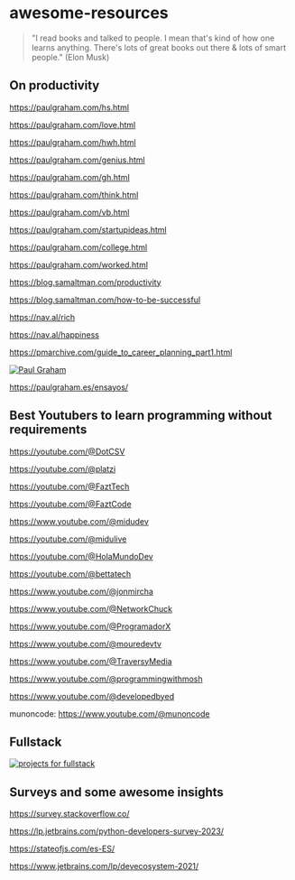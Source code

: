 # awesome-resources
> "I read books and talked to people. I mean that's kind of how one learns anything. There's lots of great books out there & lots of smart people." (Elon Musk)
## On productivity

https://paulgraham.com/hs.html

https://paulgraham.com/love.html

https://paulgraham.com/hwh.html

https://paulgraham.com/genius.html

https://paulgraham.com/gh.html

https://paulgraham.com/think.html

https://paulgraham.com/vb.html

https://paulgraham.com/startupideas.html

https://paulgraham.com/college.html

https://paulgraham.com/worked.html

https://blog.samaltman.com/productivity

https://blog.samaltman.com/how-to-be-successful

https://nav.al/rich

https://nav.al/happiness

https://pmarchive.com/guide_to_career_planning_part1.html

[![Paul Graham](https://pbs.twimg.com/media/E1vS9WwWUAEYYaR?format=jpg&name=medium)](https://paulgraham.com/articles.html)

https://paulgraham.es/ensayos/ 

## Best Youtubers to learn programming without requirements

https://youtube.com/@DotCSV

https://youtube.com/@platzi

https://youtube.com/@FaztTech

https://youtube.com/@FaztCode

https://www.youtube.com/@midudev

https://youtube.com/@midulive

https://youtube.com/@HolaMundoDev

https://youtube.com/@bettatech

https://www.youtube.com/@jonmircha

https://www.youtube.com/@NetworkChuck

https://www.youtube.com/@ProgramadorX

https://www.youtube.com/@mouredevtv

https://www.youtube.com/@TraversyMedia

https://www.youtube.com/@programmingwithmosh

https://www.youtube.com/@developedbyed

munoncode:
https://www.youtube.com/@munoncode

## Fullstack

[![projects for fullstack](http://img.youtube.com/vi/Osy0yuxuEOw/0.jpg)](https://www.youtube.com/watch?v=Osy0yuxuEOw)

## Surveys and some awesome insights

https://survey.stackoverflow.co/

https://lp.jetbrains.com/python-developers-survey-2023/

https://stateofjs.com/es-ES/

https://www.jetbrains.com/lp/devecosystem-2021/

